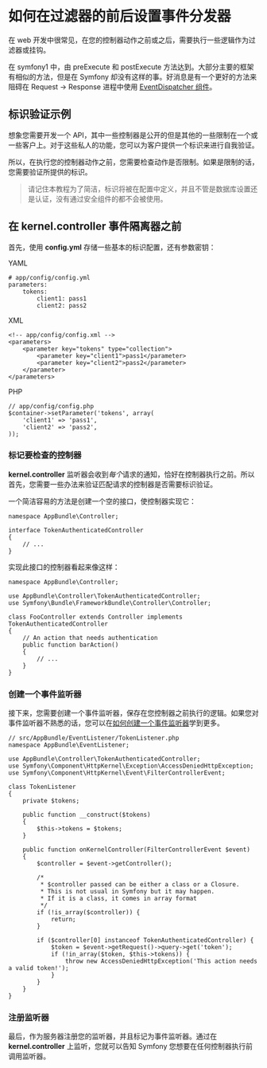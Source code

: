 # 如何在过滤器的前后设置事件分发器

在 web 开发中很常见，在您的控制器动作之前或之后，需要执行一些逻辑作为过滤器或挂钩。

在 symfony1 中，由 preExecute 和 postExecute 方法达到。大部分主要的框架有相似的方法，但是在 Symfony 却没有这样的事。好消息是有一个更好的方法来阻碍在 Request -> Response 进程中使用 [EventDispatcher 组件](http://symfony.com/doc/current/components/event_dispatcher/introduction.html)。

## 标识验证示例

想象您需要开发一个 API，其中一些控制器是公开的但是其他的一些限制在一个或一些客户上。对于这些私人的功能，您可以为客户提供一个标识来进行自我验证。

所以，在执行您的控制器动作之前，您需要检查动作是否限制。如果是限制的话，您需要验证所提供的标识。

> 请记住本教程为了简洁，标识将被在配置中定义，并且不管是数据库设置还是认证，没有通过安全组件的都不会被使用。

## 在 kernel.controller 事件隔离器之前

首先，使用 **config.yml** 存储一些基本的标识配置，还有参数密钥：

YAML

```
# app/config/config.yml
parameters:
    tokens:
        client1: pass1
        client2: pass2
```

XML

```
<!-- app/config/config.xml -->
<parameters>
    <parameter key="tokens" type="collection">
        <parameter key="client1">pass1</parameter>
        <parameter key="client2">pass2</parameter>
    </parameter>
</parameters>
```

PHP

```
// app/config/config.php
$container->setParameter('tokens', array(
    'client1' => 'pass1',
    'client2' => 'pass2',
));
```

### 标记要检查的控制器

**kernel.controller** 监听器会收到*每个*请求的通知，恰好在控制器执行之前。所以首先，您需要一些办法来验证匹配请求的控制器是否需要标识验证。

一个简洁容易的方法是创建一个空的接口，使控制器实现它：

```
namespace AppBundle\Controller;

interface TokenAuthenticatedController
{
    // ...
}
```

实现此接口的控制器看起来像这样：

```
namespace AppBundle\Controller;

use AppBundle\Controller\TokenAuthenticatedController;
use Symfony\Bundle\FrameworkBundle\Controller\Controller;

class FooController extends Controller implements TokenAuthenticatedController
{
    // An action that needs authentication
    public function barAction()
    {
        // ...
    }
}
```

### 创建一个事件监听器

接下来，您需要创建一个事件监听器，保存在您控制器之前执行的逻辑。如果您对事件监听器不熟悉的话，您可以在[如何创建一个事件监听器](http://symfony.com/doc/current/cookbook/service_container/event_listener.html)学到更多。

```
// src/AppBundle/EventListener/TokenListener.php
namespace AppBundle\EventListener;

use AppBundle\Controller\TokenAuthenticatedController;
use Symfony\Component\HttpKernel\Exception\AccessDeniedHttpException;
use Symfony\Component\HttpKernel\Event\FilterControllerEvent;

class TokenListener
{
    private $tokens;

    public function __construct($tokens)
    {
        $this->tokens = $tokens;
    }

    public function onKernelController(FilterControllerEvent $event)
    {
        $controller = $event->getController();

        /*
         * $controller passed can be either a class or a Closure.
         * This is not usual in Symfony but it may happen.
         * If it is a class, it comes in array format
         */
        if (!is_array($controller)) {
            return;
        }

        if ($controller[0] instanceof TokenAuthenticatedController) {
            $token = $event->getRequest()->query->get('token');
            if (!in_array($token, $this->tokens)) {
                throw new AccessDeniedHttpException('This action needs a valid token!');
            }
        }
    }
}
```

### 注册监听器

最后，作为服务器注册您的监听器，并且标记为事件监听器。通过在 **kernel.controller** 上监听，您就可以告知 Symfony 您想要在任何控制器执行前调用监听器。


